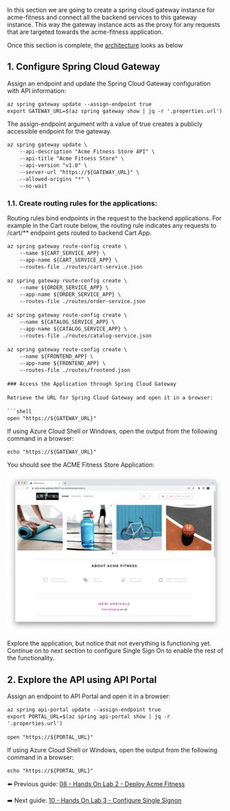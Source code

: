 In this section we are going to create a spring cloud gateway instance for acme-fitness and connect all the backend services to this gateway instance. This way the gateway instance acts as the proxy for any requests that are targeted towards the acme-fitness application.

Once this section is complete, the [architecture](images/acme-fitness-with-scg.jpg) looks as below

## 1. Configure Spring Cloud Gateway

Assign an endpoint and update the Spring Cloud Gateway configuration with API
information:

```shell
az spring gateway update --assign-endpoint true
export GATEWAY_URL=$(az spring gateway show | jq -r '.properties.url')
```
The assign-endpoint argument with a value of true creates a publicly accessible endpoint for the gateway.

```shell
az spring gateway update \
    --api-description "Acme Fitness Store API" \
    --api-title "Acme Fitness Store" \
    --api-version "v1.0" \
    --server-url "https://${GATEWAY_URL}" \
    --allowed-origins "*" \
    --no-wait
```

### 1.1. Create  routing rules for the applications:

Routing rules bind endpoints in the request to the backend applications. For example in the Cart route below, the routing rule indicates any requests to /cart/** endpoint gets routed to backend Cart App.

```shell
az spring gateway route-config create \
    --name ${CART_SERVICE_APP} \
    --app-name ${CART_SERVICE_APP} \
    --routes-file ./routes/cart-service.json
    
az spring gateway route-config create \
    --name ${ORDER_SERVICE_APP} \
    --app-name ${ORDER_SERVICE_APP} \
    --routes-file ./routes/order-service.json

az spring gateway route-config create \
    --name ${CATALOG_SERVICE_APP} \
    --app-name ${CATALOG_SERVICE_APP} \
    --routes-file ./routes/catalog-service.json

az spring gateway route-config create \
    --name ${FRONTEND_APP} \
    --app-name ${FRONTEND_APP} \
    --routes-file ./routes/frontend.json

### Access the Application through Spring Cloud Gateway

Retrieve the URL for Spring Cloud Gateway and open it in a browser:

```shell
open "https://${GATEWAY_URL}"
```

If using Azure Cloud Shell or Windows, open the output from the following command in a browser:

```shell
echo "https://${GATEWAY_URL}"
```

You should see the ACME Fitness Store Application:

![An image of the ACME Fitness Store Application homepage](media/homepage.png)

Explore the application, but notice that not everything is functioning yet. Continue on to
next section to configure Single Sign On to enable the rest of the functionality.

## 2. Explore the API using API Portal

Assign an endpoint to API Portal and open it in a browser:

```shell
az spring api-portal update --assign-endpoint true
export PORTAL_URL=$(az spring api-portal show | jq -r '.properties.url')

open "https://${PORTAL_URL}"
```

If using Azure Cloud Shell or Windows, open the output from the following command in a browser:

```shell
echo "https://${PORTAL_URL}"
```

⬅️ Previous guide: [08 - Hands On Lab 2 - Deploy Acme Fitness](../08-hol-2-deploy-acme-fitness/README.md)

➡️ Next guide: [10 - Hands On Lab 3 - Configure Single Signon](../10-hol-4-configure-single-signon/README.md)